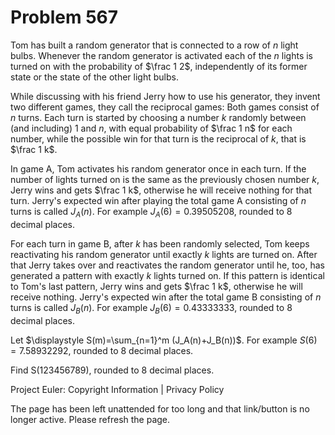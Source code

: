 #   Problem 567

   Tom has built a random generator that is connected to a row of $n$ light
   bulbs. Whenever the random generator is activated each of the $n$ lights
   is turned on with the probability of $\frac 1 2$, independently of its
   former state or the state of the other light bulbs.

   While discussing with his friend Jerry how to use his generator, they
   invent two different games, they call the reciprocal games:
   Both games consist of $n$ turns. Each turn is started by choosing a number
   $k$ randomly between (and including) $1$ and $n$, with equal probability
   of $\frac 1 n$ for each number, while the possible win for that turn is
   the reciprocal of $k$, that is $\frac 1 k$.

   In game A, Tom activates his random generator once in each turn. If the
   number of lights turned on is the same as the previously chosen number
   $k$, Jerry wins and gets $\frac 1 k$, otherwise he will receive nothing
   for that turn. Jerry's expected win after playing the total game A
   consisting of $n$ turns is called $J_A(n)$. For example
   $J_A(6)=0.39505208$, rounded to 8 decimal places.

   For each turn in game B, after $k$ has been randomly selected, Tom keeps
   reactivating his random generator until exactly $k$ lights are turned on.
   After that Jerry takes over and reactivates the random generator until he,
   too, has generated a pattern with exactly $k$ lights turned on. If this
   pattern is identical to Tom's last pattern, Jerry wins and gets $\frac 1
   k$, otherwise he will receive nothing. Jerry's expected win after the
   total game B consisting of $n$ turns is called $J_B(n)$. For example
   $J_B(6)=0.43333333$, rounded to 8 decimal places.

   Let $\displaystyle S(m)=\sum_{n=1}^m (J_A(n)+J_B(n))$. For example
   $S(6)=7.58932292$, rounded to 8 decimal places.

   Find S(123456789), rounded to 8 decimal places.

   Project Euler: Copyright Information | Privacy Policy

   The page has been left unattended for too long and that link/button is no
   longer active. Please refresh the page.
